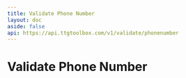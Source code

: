 ```yaml
---
title: Validate Phone Number
layout: doc
aside: false
api: https://api.ttgtoolbox.com/v1/validate/phonenumber
---
```


<script setup>
import DividePage from '../../../components/DividerPage.vue'   
</script>

# Validate Phone Number
